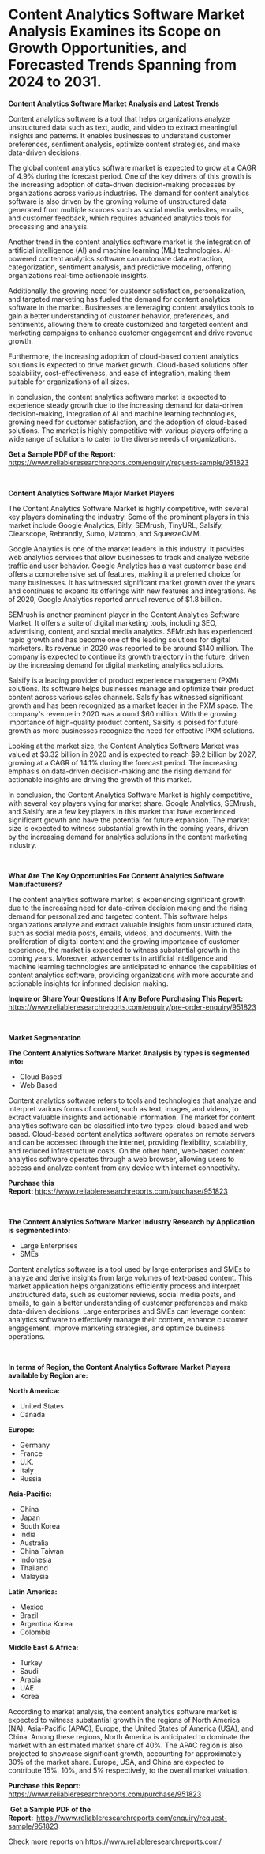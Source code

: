 <p><h1>Content Analytics Software Market Analysis Examines its Scope on Growth Opportunities, and Forecasted Trends Spanning from 2024 to 2031.</h1></p><p><strong>Content Analytics Software Market Analysis and Latest Trends</strong></p>
<p><p>Content analytics software is a tool that helps organizations analyze unstructured data such as text, audio, and video to extract meaningful insights and patterns. It enables businesses to understand customer preferences, sentiment analysis, optimize content strategies, and make data-driven decisions.</p><p>The global content analytics software market is expected to grow at a CAGR of 4.9% during the forecast period. One of the key drivers of this growth is the increasing adoption of data-driven decision-making processes by organizations across various industries. The demand for content analytics software is also driven by the growing volume of unstructured data generated from multiple sources such as social media, websites, emails, and customer feedback, which requires advanced analytics tools for processing and analysis.</p><p>Another trend in the content analytics software market is the integration of artificial intelligence (AI) and machine learning (ML) technologies. AI-powered content analytics software can automate data extraction, categorization, sentiment analysis, and predictive modeling, offering organizations real-time actionable insights.</p><p>Additionally, the growing need for customer satisfaction, personalization, and targeted marketing has fueled the demand for content analytics software in the market. Businesses are leveraging content analytics tools to gain a better understanding of customer behavior, preferences, and sentiments, allowing them to create customized and targeted content and marketing campaigns to enhance customer engagement and drive revenue growth.</p><p>Furthermore, the increasing adoption of cloud-based content analytics solutions is expected to drive market growth. Cloud-based solutions offer scalability, cost-effectiveness, and ease of integration, making them suitable for organizations of all sizes.</p><p>In conclusion, the content analytics software market is expected to experience steady growth due to the increasing demand for data-driven decision-making, integration of AI and machine learning technologies, growing need for customer satisfaction, and the adoption of cloud-based solutions. The market is highly competitive with various players offering a wide range of solutions to cater to the diverse needs of organizations.</p></p>
<p><strong>Get a Sample PDF of the Report:&nbsp;</strong> <a href="https://www.reliableresearchreports.com/enquiry/request-sample/951823">https://www.reliableresearchreports.com/enquiry/request-sample/951823</a></p>
<p>&nbsp;</p>
<p><strong>Content Analytics Software Major Market Players</strong></p>
<p><p>The Content Analytics Software Market is highly competitive, with several key players dominating the industry. Some of the prominent players in this market include Google Analytics, Bitly, SEMrush, TinyURL, Salsify, Clearscope, Rebrandly, Sumo, Matomo, and SqueezeCMM.</p><p>Google Analytics is one of the market leaders in this industry. It provides web analytics services that allow businesses to track and analyze website traffic and user behavior. Google Analytics has a vast customer base and offers a comprehensive set of features, making it a preferred choice for many businesses. It has witnessed significant market growth over the years and continues to expand its offerings with new features and integrations. As of 2020, Google Analytics reported annual revenue of $1.8 billion.</p><p>SEMrush is another prominent player in the Content Analytics Software Market. It offers a suite of digital marketing tools, including SEO, advertising, content, and social media analytics. SEMrush has experienced rapid growth and has become one of the leading solutions for digital marketers. Its revenue in 2020 was reported to be around $140 million. The company is expected to continue its growth trajectory in the future, driven by the increasing demand for digital marketing analytics solutions.</p><p>Salsify is a leading provider of product experience management (PXM) solutions. Its software helps businesses manage and optimize their product content across various sales channels. Salsify has witnessed significant growth and has been recognized as a market leader in the PXM space. The company's revenue in 2020 was around $60 million. With the growing importance of high-quality product content, Salsify is poised for future growth as more businesses recognize the need for effective PXM solutions.</p><p>Looking at the market size, the Content Analytics Software Market was valued at $3.32 billion in 2020 and is expected to reach $9.2 billion by 2027, growing at a CAGR of 14.1% during the forecast period. The increasing emphasis on data-driven decision-making and the rising demand for actionable insights are driving the growth of this market.</p><p>In conclusion, the Content Analytics Software Market is highly competitive, with several key players vying for market share. Google Analytics, SEMrush, and Salsify are a few key players in this market that have experienced significant growth and have the potential for future expansion. The market size is expected to witness substantial growth in the coming years, driven by the increasing demand for analytics solutions in the content marketing industry.</p></p>
<p>&nbsp;</p>
<p><strong>What Are The Key Opportunities For Content Analytics Software Manufacturers?</strong></p>
<p><p>The content analytics software market is experiencing significant growth due to the increasing need for data-driven decision making and the rising demand for personalized and targeted content. This software helps organizations analyze and extract valuable insights from unstructured data, such as social media posts, emails, videos, and documents. With the proliferation of digital content and the growing importance of customer experience, the market is expected to witness substantial growth in the coming years. Moreover, advancements in artificial intelligence and machine learning technologies are anticipated to enhance the capabilities of content analytics software, providing organizations with more accurate and actionable insights for informed decision making.</p></p>
<p><strong>Inquire or Share Your Questions If Any Before Purchasing This Report:</strong> <a href="https://www.reliableresearchreports.com/enquiry/pre-order-enquiry/951823">https://www.reliableresearchreports.com/enquiry/pre-order-enquiry/951823</a></p>
<p>&nbsp;</p>
<p><strong>Market Segmentation</strong></p>
<p><strong>The Content Analytics Software Market Analysis by types is segmented into:</strong></p>
<p><ul><li>Cloud Based</li><li>Web Based</li></ul></p>
<p><p>Content analytics software refers to tools and technologies that analyze and interpret various forms of content, such as text, images, and videos, to extract valuable insights and actionable information. The market for content analytics software can be classified into two types: cloud-based and web-based. Cloud-based content analytics software operates on remote servers and can be accessed through the internet, providing flexibility, scalability, and reduced infrastructure costs. On the other hand, web-based content analytics software operates through a web browser, allowing users to access and analyze content from any device with internet connectivity.</p></p>
<p><strong>Purchase this Report:&nbsp;</strong><a href="https://www.reliableresearchreports.com/purchase/951823">https://www.reliableresearchreports.com/purchase/951823</a></p>
<p>&nbsp;</p>
<p><strong>The Content Analytics Software Market Industry Research by Application is segmented into:</strong></p>
<p><ul><li>Large Enterprises</li><li>SMEs</li></ul></p>
<p><p>Content analytics software is a tool used by large enterprises and SMEs to analyze and derive insights from large volumes of text-based content. This market application helps organizations efficiently process and interpret unstructured data, such as customer reviews, social media posts, and emails, to gain a better understanding of customer preferences and make data-driven decisions. Large enterprises and SMEs can leverage content analytics software to effectively manage their content, enhance customer engagement, improve marketing strategies, and optimize business operations.</p></p>
<p>&nbsp;</p>
<p><strong>In terms of Region, the Content Analytics Software Market Players available by Region are:</strong></p>
<p>
    <p> <strong> North America: </strong>
        <ul>
            <li>United States</li>
            <li>Canada</li>
        </ul>
        </p> 
    <p> <strong> Europe: </strong>
        <ul>
            <li>Germany</li>
            <li>France</li>
            <li>U.K.</li>
            <li>Italy</li>
            <li>Russia</li>
        </ul>
        </p> 
    <p> <strong> Asia-Pacific: </strong>
        <ul>
            <li>China</li>
            <li>Japan</li>
            <li>South Korea</li>
            <li>India</li>
            <li>Australia</li>
            <li>China Taiwan</li>
            <li>Indonesia</li>
            <li>Thailand</li>
            <li>Malaysia</li>
        </ul>
        </p> 
    <p> <strong> Latin America: </strong>
        <ul>
            <li>Mexico</li>
            <li>Brazil</li>
            <li>Argentina Korea</li>
            <li>Colombia</li>
        </ul>
        </p> 
    <p> <strong> Middle East & Africa: </strong>
        <ul>
            <li>Turkey</li>
            <li>Saudi</li>
            <li>Arabia</li>
            <li>UAE</li>
            <li>Korea</li>
        </ul>
    </p>
    </p>
<p><p>According to market analysis, the content analytics software market is expected to witness substantial growth in the regions of North America (NA), Asia-Pacific (APAC), Europe, the United States of America (USA), and China. Among these regions, North America is anticipated to dominate the market with an estimated market share of 40%. The APAC region is also projected to showcase significant growth, accounting for approximately 30% of the market share. Europe, USA, and China are expected to contribute 15%, 10%, and 5% respectively, to the overall market valuation.</p></p>
<p><strong>Purchase this Report: </strong><a href="https://www.reliableresearchreports.com/purchase/951823">https://www.reliableresearchreports.com/purchase/951823</a></p>
<p>&nbsp;<strong>Get a Sample PDF of the Report:&nbsp;&nbsp;</strong><a href="https://www.reliableresearchreports.com/enquiry/request-sample/951823">https://www.reliableresearchreports.com/enquiry/request-sample/951823</a></p>
<p><strong></strong></p>
<p>Check more reports on https://www.reliableresearchreports.com/</p>